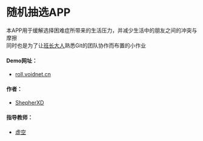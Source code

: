 # 随机抽选APP 
本APP用于缓解选择困难症所带来的生活压力，并减少生活中的朋友之间的冲突与摩擦  
同时也是为了让[班长大人](https://github.com/ShepherXD)熟悉Git的团队协作而布置的小作业
#### Demo网址：
- [roll.voidnet.cn](roll.voidnet.cn)
#### 作者：
- [ShepherXD](https://github.com/ShepherXD)
#### 指导教师：
- [虚空](https://github.com/TheColdVoid)
